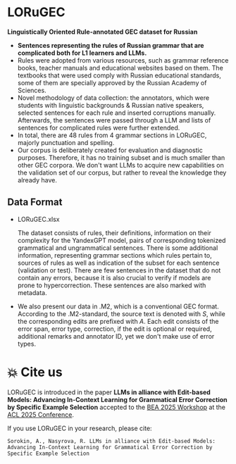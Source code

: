 # LORuGEC
**Linguistically Oriented Rule-annotated GEC dataset for Russian**
* **Sentences representing the rules of Russian grammar that are complicated both for L1 learners and LLMs.**
* Rules were adopted from various resources, such as grammar reference books, teacher manuals and educational websites based on them. The textbooks that were used comply with Russian educational standards, some of them are specially approved by the Russian Academy of Sciences.
* Novel methodology of data collection: the annotators, which were students with linguistic backgrounds & Russian native speakers, selected sentences for each rule and inserted corruptions manually. Afterwards, the sentences were passed through a LLM and lists of sentences for complicated rules were further extended.
* In total, there are 48 rules from 4 grammar sections in LORuGEC, majorly punctuation and spelling.
* Our corpus is deliberately created for evaluation and diagnostic purposes. Therefore, it has no training subset and is much smaller than other GEC corpora.  We don't want LLMs to acquire new capabilities on the validation set of our corpus, but rather to reveal the knowledge they already have.

## Data Format
* LORuGEC.xlsx
  
  The dataset consists of rules, their definitions, information on their complexity for the YandexGPT model, pairs of corresponding tokenized grammatical and ungrammatical sentences. There is some additional information, representing grammar sections which rules pertain to, sources of rules as well as indication of the subset for each sentence (validation or test). There are few sentences in the dataset that do not contain any errors, because it is also crucial to verify if models are prone to hypercorrection. These sentences are also marked with metadata.
* We also present our data in .M2, which is a conventional GEC format. According to the .M2-standard, the source text is denoted with *S*, while the corresponding edits are prefixed with *A*. Each edit consists of the error span, error type, correction, if the edit is optional or required, additional remarks and annotator ID, yet we don't make use of error types.

# :boom: Cite us
LORuGEC is introduced in the paper **LLMs in alliance with Edit-based Models: Advancing In-Context Learning for Grammatical Error Correction by Specific Example Selection** accepted to the [BEA 2025 Workshop](https://sig-edu.org/bea/2025) at the [ACL 2025 Conference](https://2025.aclweb.org/).

If you use LORuGEC in your research, please cite:
```
Sorokin, A., Nasyrova, R. LLMs in alliance with Edit-based Models: Advancing In-Context Learning for Grammatical Error Correction by Specific Example Selection
```
